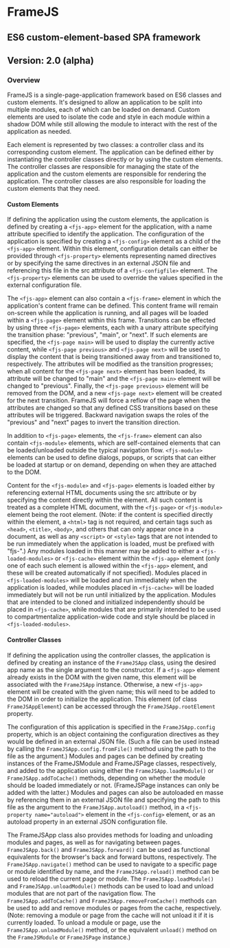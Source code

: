 # FrameJS
## ES6 custom-element-based SPA framework

## Version: 2.0 (alpha)

### Overview

FrameJS is a single-page-application framework based on ES6 classes and custom elements. It's designed to allow an
application to be split into multiple modules, each of which can be loaded on demand. Custom elements are used to
isolate the code and style in each module within a shadow DOM while still allowing the module to interact with the
rest of the application as needed.

Each element is represented by two classes: a controller class and its corresponding custom element. The application
can be defined either by instantiating the controller classes directly or by using the custom elements. The
controller classes are responsible for managing the state of the application and the custom elements are responsible
for rendering the application. The controller classes are also responsible for loading the custom elements that
they need.

#### Custom Elements

If defining the application using the custom elements, the application is defined by creating a `<fjs-app>` element
for the application, with a name attribute specified to identify the application. The configuration of the application
is specified by creating a `<fjs-config>` element as a child of the `<fjs-app>` element. Within this element, configuration
details can either be provided through `<fjs-property>` elements representing named directives or by specifying the same
directives in an external JSON file and referencing this file in the src attribute of a `<fjs-configfile>` element. The
`<fjs-property>` elements can be used to override the values specified in the external configuration file.

The `<fjs-app>` element can also contain a `<fjs-frame>` element in which the application's content frame can be defined.
This content frame will remain on-screen while the application is running, and all pages will be loaded within a
`<fjs-page>` element within this frame. Transitions can be effected by using three `<fjs-page>` elements, each with a
unary attribute specifying the transition phase: "previous", "main", or "next". If such elements are specified, the
`<fjs-page main>` will be used to display the currently active content, while `<fjs-page previous>` and `<fjs-page next>`
will be used to display the content that is being transitioned away from and transitioned to, respectively. The attributes
will be modified as the transition progresses; when all content for the `<fjs-page next>` element has been loaded, its
attribute will be changed to "main" and the `<fjs-page main>` element will be changed to "previous". Finally, the
`<fjs-page previous>` element will be removed from the DOM, and a new `<fjs-page next>` element will be created for the
next transition. FrameJS will force a reflow of the page when the attributes are changed so that any defined CSS
transitions based on these attributes will be triggered. Backward navigation swaps the roles of the "previous" and "next"
pages to invert the transition direction.

In addition to `<fjs-page>` elements, the `<fjs-frame>` element can also contain `<fjs-module>` elements, which are self-contained
elements that can be loaded/unloaded outside the typical navigation flow. `<fjs-module>` elements can be used to define
dialogs, popups, or scripts that can either be loaded at startup or on demand, depending on when they are attached to
the DOM.

Content for the `<fjs-module>` and `<fjs-page>` elements is loaded either by referencing external HTML documents using the
src attribute or by specifying the content directly within the element. All such content is treated as a complete
HTML document, with the `<fjs-page>` or `<fjs-module>` element being the root element. (Note: if the content is specified
directly within the element, a `<html>` tag is not required, and certain tags such as `<head>`, `<title>`, `<body>`, and others
that can only appear once in a document, as well as any `<script>` or `<style>` tags that are not intended to be run immediately
when the application is loaded, must be prefixed with "fjs-".) Any modules loaded in this manner may be added to either
a `<fjs-loaded-modules>` or `<fjs-cache>` element within the `<fjs-app>` element (only one of each such element is allowed
within the `<fjs-app>` element, and these will be created automatically if not specified). Modules placed in `<fjs-loaded-modules>`
will be loaded and run immediately when the application is loaded, while modules placed in `<fjs-cache>` will be loaded
immediately but will not be run until initialized by the application. Modules that are intended to be cloned and
initialized independently should be placed in `<fjs-cache>`, while modules that are primarily intended to be used to
compartmentalize application-wide code and style should be placed in `<fjs-loaded-modules>`.

#### Controller Classes

If defining the application using the controller classes, the application is defined by creating an instance of the
`FrameJSApp` class, using the desired app name as the single argument to the constructor. If a `<fjs-app>` element already
exists in the DOM with the given name, this element will be associated with the `FrameJSApp` instance. Otherwise, a new
`<fjs-app>` element will be created with the given name; this will need to be added to the DOM in order to initialize the
application. This element (of class `FrameJSAppElement`) can be accessed through the `FrameJSApp.rootElement` property.

The configuration of this application is specified in the `FrameJSApp.config` property, which is an object containing
the configuration directives as they would be defined in an external JSON file. (Such a file can be used instead by
calling the `FrameJSApp.config.fromFile()` method using the path to the file as the argument.) Modules and pages can
be defined by creating instances of the FrameJSModule and FrameJSPage classes, respectively, and added to the application
using either the `FrameJSApp.loadModule()` or `FrameJSApp.addToCache()` methods, depending on whether the module should
be loaded immediately or not. (FrameJSPage instances can only be added with the latter.) Modules and pages can also
be autoloaded en masse by referencing them in an external JSON file and specifying the path to this file as the argument
to the `FrameJSApp.autoload()` method, in a `<fjs-property name="autoload">` element in the `<fjs-config>` element, or as an
autoload property in an external JSON configuration file.

The FrameJSApp class also provides methods for loading and unloading modules and pages, as well as for navigating
between pages. `FrameJSApp.back()` and `FrameJSApp.forward()` can be used as functional equivalents for the browser's
back and forward buttons, respectively. The `FrameJSApp.navigate()` method can be used to navigate to a specific page
or module identified by name, and the `FrameJSApp.reload()` method can be used to reload the current page or module.
The `FrameJSApp.loadModule()` and `FrameJSApp.unloadModule()` methods can be used to load and unload modules that are
not part of the navigation flow. The `FrameJSApp.addToCache()` and `FrameJSApp.removeFromCache()` methods can be used to
add and remove modules or pages from the cache, respectively. (Note: removing a module or page from the cache will
not unload it if it is currently loaded. To unload a module or page, use the `FrameJSApp.unloadModule()` method, or
the equivalent `unload()` method on the `FrameJSModule` or `FrameJSPage` instance.)

